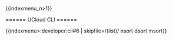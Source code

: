 {{indexmenu_n>1}}

====== UCloud CLI ======

{{indexmenu>:developer:cli#6 | skipfile=/(list)/ nsort dsort msort}}

